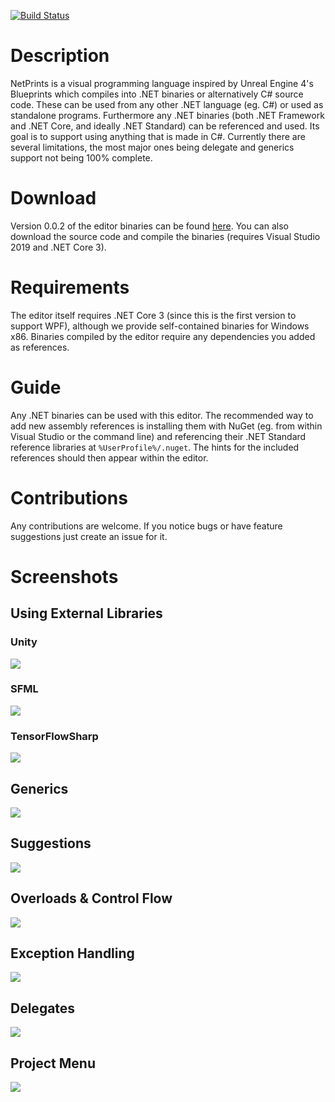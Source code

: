 [![Build Status](https://travis-ci.org/RobinKa/netprints.svg)](https://travis-ci.org/RobinKa/netprints)

# Description
NetPrints is a visual programming language inspired by Unreal Engine 4's Blueprints which compiles into .NET binaries or alternatively C# source code. These can be used from any other .NET language (eg. C#) or used as standalone programs. Furthermore any .NET binaries (both .NET Framework and .NET Core, and ideally .NET Standard) can be referenced and used. Its goal is to support using anything that is made in C#. Currently there are several limitations, the most major ones being delegate and generics support not being 100% complete.

# Download
Version 0.0.2 of the editor binaries can be found [here](https://github.com/RobinKa/netprints/releases/tag/0.0.2). You can also download the source code and compile the binaries (requires Visual Studio 2019 and .NET Core 3).

# Requirements
The editor itself requires .NET Core 3 (since this is the first version to support WPF), although we provide self-contained binaries for Windows x86. Binaries compiled by the editor require any dependencies you added as references.

# Guide
Any .NET binaries can be used with this editor. The recommended way to add new assembly references is installing them with NuGet (eg. from within Visual Studio or the command line) and referencing their .NET Standard reference libraries at `%UserProfile%/.nuget`. The hints for the included references should then appear within the editor.

# Contributions
Any contributions are welcome. If you notice bugs or have feature suggestions just create an issue for it.

# Screenshots

## Using External Libraries
### Unity
![](https://i.imgur.com/IcuX6Zo.png)
### SFML
![](http://i.imgur.com/BXLHSE3.png)
### TensorFlowSharp
![](https://i.imgur.com/DjRuPeR.png)

## Generics
![](http://i.imgur.com/OnjPw36.png)

## Suggestions
![](https://i.imgur.com/ZuStkEJ.png)

## Overloads & Control Flow
![](https://i.imgur.com/ZADmF3t.png)

## Exception Handling
![](https://i.imgur.com/vk4PHSr.png)

## Delegates
![](http://i.imgur.com/9GjrV49.png)

## Project Menu
![](http://i.imgur.com/umAjDX5.png)